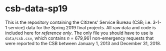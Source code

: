 # csb-data-sp19

This is the repository containing the Citizens' Service Bureau (CSB; i.e. 3-1-1 service) data for the Spring 2019 final projects. All raw data and code is included here for *reference only*. The only file you should have to use is `data/csb.csv`, which contains *n* = 679,961 non-emergency requests that were reported to the CSB between January 1, 2013 and December 31, 2018.
